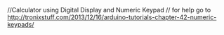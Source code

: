 //Calculator using Digital Display and Numeric Keypad
// for help go to http://tronixstuff.com/2013/12/16/arduino-tutorials-chapter-42-numeric-keypads/
